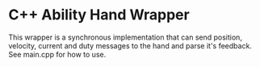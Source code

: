 # C++ Ability Hand Wrapper

This wrapper is a synchronous implementation that can send position, velocity,
current and duty messages to the hand and parse it's feedback.  See main.cpp
for how to use.


